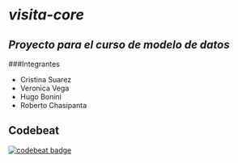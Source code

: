 # _visita-core_
## _Proyecto para el curso de modelo de datos_
###Integrantes
- Cristina Suarez
- Veronica Vega
- Hugo Bonini
- Roberto Chasipanta

## Codebeat
[![codebeat badge](https://codebeat.co/badges/9b2dc661-1641-4ad2-97dd-39b40d9484d9)](https://codebeat.co/projects/github-com-rcalumno-visita-core-master)
